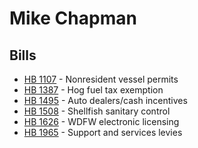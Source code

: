 # Mike Chapman
## Bills
* [HB 1107](bill/2021-22/hb/1107/) - Nonresident vessel permits
* [HB 1387](bill/2021-22/hb/1387/) - Hog fuel tax exemption
* [HB 1495](bill/2021-22/hb/1495/) - Auto dealers/cash incentives
* [HB 1508](bill/2021-22/hb/1508/) - Shellfish sanitary control
* [HB 1626](bill/2021-22/hb/1626/) - WDFW electronic licensing
* [HB 1965](bill/2021-22/hb/1965/) - Support and services levies
